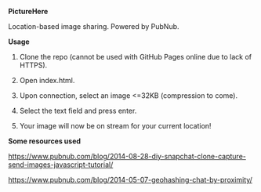 **PictureHere**

Location-based image sharing. Powered by PubNub.

**Usage**

1. Clone the repo (cannot be used with GitHub Pages online due to lack of HTTPS).

2. Open index.html.

3. Upon connection, select an image <=32KB (compression to come).

4. Select the text field and press enter.

5. Your image will now be on stream for your current location!

**Some resources used**

https://www.pubnub.com/blog/2014-08-28-diy-snapchat-clone-capture-send-images-javascript-tutorial/

https://www.pubnub.com/blog/2014-05-07-geohashing-chat-by-proximity/
